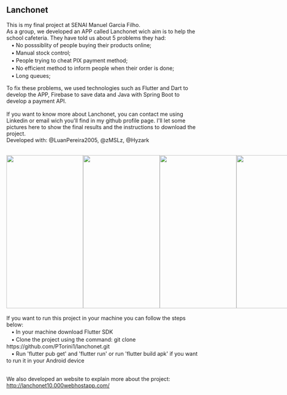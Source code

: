 ## Lanchonet
This is my final project at SENAI Manuel Garcia Filho. <br>
As a group, we developed an APP called Lanchonet wich aim is to help the school cafeteria.
They have told us about 5 problems they had: <br>
 ㅤ• No posssiblity of people buying their products online; <br>
 ㅤ• Manual stock control; <br>
 ㅤ• People trying to cheat PIX payment method; <br>
 ㅤ• No efficient method to inform people when their order is done; <br>
 ㅤ• Long queues;
 
 To fix these problems, we used technologies such as Flutter and Dart to develop the APP, Firebase to save data and Java with Spring Boot to develop a payment API.<br><br>
If you want to know more about Lanchonet, you can contact me using Linkedin or email wich you'll find in my github profile page. I'll let some pictures here to show the final results and the instructions to download the project. <br>
Developed with: @LuanPereira2005, @zMSLz, @Hyzark<br><br>

<div style="display:inline-flex">
  <img src="https://cdn.discordapp.com/attachments/1024051503339683994/1118941279515054100/91a936d8-1174-4b5d-891c-959b22435393.png" height="400" width="200"> 
  <img src="https://cdn.discordapp.com/attachments/1024051503339683994/1118939770253484172/09744b9a-72df-47f0-b586-b94b25ae8399.png" height="400" width="200"> 
  <img src="https://cdn.discordapp.com/attachments/1024051503339683994/1118939799538110474/ca1c58b7-394e-45a1-81de-a5ca80ed1039.png" height="400" width="200"> 
  <img src="https://cdn.discordapp.com/attachments/1024051503339683994/1118942220951761007/ba153b43-3ae1-45ff-aa3e-1504f79817e3.png" height="400" width="200">
  <img src="https://cdn.discordapp.com/attachments/1024051503339683994/1118939891972190248/92e57eb4-a453-4efb-8b8a-263f96c32f56.png" height="400" width="200">
  <img src="https://cdn.discordapp.com/attachments/1024051503339683994/1118939861269880843/7718f7b7-4630-4692-91b4-09ba62717f82.png" height="400" width="200">
  <img src="https://cdn.discordapp.com/attachments/1024051503339683994/1118942842254008421/61dd7833-5246-4aaa-96c1-dd5c36d90e99.png" height="400" width="200"> 
  <img src="https://cdn.discordapp.com/attachments/1024051503339683994/1118943399005913190/bc080a82-0540-4290-8709-2b00ef53b1c3.png" height="400" width="200">
  <img src="https://cdn.discordapp.com/attachments/1024051503339683994/1118943751419723867/ccac5593-dc09-4c69-b2a1-40008df934b5.png" height="400" width="200"> 
  <img src="https://cdn.discordapp.com/attachments/1024051503339683994/1118944238919487499/f0b9b144-1c29-4d63-97cd-f857275d4aa3.png" height="400" width="200"> 
  <img src="https://cdn.discordapp.com/attachments/1024051503339683994/1118944392481341551/9f392c2c-95b3-44a8-a139-cca9d0d000fb.png" height="400" width="200"> 
  <img src="https://cdn.discordapp.com/attachments/1024051503339683994/1118944882178932807/9a2557cb-76bc-4231-984c-d79e575840fc.png" height="400" width="200"> 
</div>
<br><br>
If you want to run this project in your machine you can follow the steps below:<br>
ㅤ• In your machine download Flutter SDK <br>
ㅤ• Clone the project using the command: git clone https://github.com/PTorini1/lanchonet.git <br>
ㅤ• Run 'flutter pub get' and 'flutter run' or run 'flutter build apk' if you want to run it in your Android device<br><br>

We also developed an website to explain more about the project: <a href="http://lanchonet10.000webhostapp.com/" target="_blank">http://lanchonet10.000webhostapp.com/</a>



 
 
